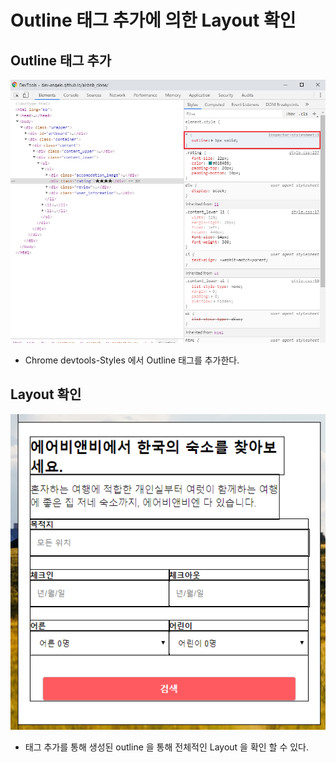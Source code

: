 # Outline 태그 추가에 의한 Layout 확인
## Outline 태그 추가
![Add_Outline_Tag](https://github.com/dev-angelo/DevTips-FrontEnd/blob/master/Check_Layout_By_Adding_Outline_Tag/images/add_tag.png)
* Chrome devtools-Styles 에서 Outline 태그를 추가한다.
## Layout 확인
![Add_Outline_Tag](https://github.com/dev-angelo/DevTips-FrontEnd/blob/master/Check_Layout_By_Adding_Outline_Tag/images/check_layout.png)
* 태그 추가를 통해 생성된 outline 을 통해 전체적인 Layout 을 확인 할 수 있다.
